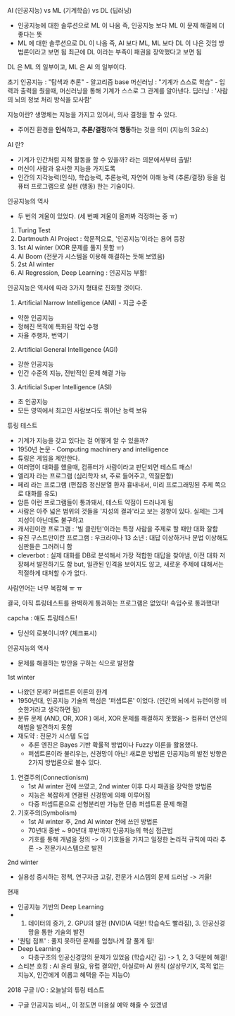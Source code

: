 AI (인공지능) vs ML (기계학습) vs DL (딥러닝)
- 인공지능에 대한 솔루션으로 ML 이 나옴
즉, 인공지능 보다 ML 이 문제 해결에 더 좋다는 뜻
- ML 에 대한 솔루션으로 DL 이 나옴
즉, AI 보다 ML, ML 보다 DL 이 나은 것임
방법론이라고 보면 됨
최근에 DL 이라는 부족이 패권을 장악했다고 보면 됨

DL 은 ML 의 일부이고, ML 은 AI 의 일부이다.

초기 인공지능 : "탐색과 추론" - 알고리즘 base
머신러닝 : "기계가 스스로 학습" - 입력과 출력을 줬을때, 머신러닝을 통해 기계가 스스로 그 관계를 알아낸다.
딥러닝 : '사람의 뇌의 정보 처리 방식을 모사함'

지능이란?
생명체는 지능을 가지고 있어서, 의사 결정을 할 수 있다.
- 주어진 환경을 **인식**하고, **추론/결정**하여 **행동**하는 것을 의미 (지능의 3요소)

AI 란?
- 기계가 인간처럼 지적 활동을 할 수 있을까? 라는 의문에서부터 출발!
- 머신이 사람과 유사한 지능을 가지도록
- 인간의 지각능력(인식), 학습능력, 추론능력, 자연어 이해 능력 (추론/결정) 등을 컴퓨터 프로그램으로 실현 (행동) 한는 기술이다.

인공지능의 역사
- 두 번의 겨울이 있었다. (세 번째 겨울이 올까봐 걱정하는 중 ㅠ)
1. Turing Test
2. Dartmouth AI Project : 학문적으로, '인공지능'이라는 용어 등장
3. 1st AI winter (XOR 문제를 풀지 못함 ㅠ)
4. AI Boom (전문가 시스템을 이용해 해결하는 듯해 보였음)
5. 2st AI winter
6. AI Regression, Deep Learning : 인공지능 부활!

인공지능은 역사에 따라 3가지 형태로 진화할 것이다.
1. Artificial Narrow Intelligence (ANI) - 지금 수준
- 약한 인공지능
- 정해진 목적에 특화된 작업 수행
- 자율 주행차, 번역기
2. Artificial General Intelligence (AGI)
- 강한 인공지능
- 인간 수준의 지능, 전반적인 문제 해결 가능
3. Artificial Super Intelligence (ASI)
- 초 인공지능
- 모든 영역에서 최고인 사람보다도 뛰어난 능력 보유


튜링 테스트
- 기계가 지능을 갖고 있다는 걸 어떻게 알 수 있을까?
- 1950년 논문 - Computing machinery and intelligence
- 튜링은 게임을 제안한다. 
- 여러명이 대화를 했을때, 컴퓨터가 사람이라고 판단되면 테스트 패스!
- 엘리자 라는 프로그램 (심리학자 st, 주로 들어주고, 역질문함)
- 페리 라는 프로그램 (편집증 정신분열 환자 흉내내서, 미리 프로그래밍된 주제 쪽으로 대화를 유도)
- 암튼 이런 프로그램들이 통과돼서, 테스트 약점이 드러나게 됨
- 사람은 아주 넓은 범위의 것들을 '지성의 결과'라고 보는 경향이 있다. 실제는 그게 지성이 아닌데도 불구하고
- 캐서린이란 프로그램 : '빌 클린턴'이라는 특정 사람을 주제로 할 때만 대화 잘함
- 유진 구스트만이란 프로그램 : 우크라이나 13 소년 : 대답 이상하거나 문법 이상해도 심판들은 그러려니 함
- cleverbot : 실제 대화를 DB로 분석해서 가장 적합한 대답을 찾아냄, 이전 대화 저장해서 발전하기도 함
but, 일관된 인격을 보이지도 않고, 새로운 주제에 대해서는 적절하게 대처할 수가 없다.

사람언어는 너무 복잡해 ㅠ ㅠ

결국, 아직 튜링테스트를 완벽하게 통과하는 프로그램은 없었다! 속입수로 통과했다!

capcha : 얘도 튜링테스트!
- 당신의 로봇이니까? (체크표시)

인공지능의 역사
- 문제를 해결하는 방안을 구하는 식으로 발전함

1st winter 
- 나왔던 문제?  퍼셉트론 이론의 한계
- 1950년대, 인공지능 기술의 핵심은 '퍼셉트론' 이었다. (인간의 뇌에서 뉴런이랑 비슷한거라고 생각하면 됨)
- 분류 문제 (AND, OR, XOR ) 에서, XOR 문제를 해결하지 못했음-> 컴퓨터 연산의 해법을 발견하지 못함
- 재도약 : 전문가 시스템 도입
	- 추론 엔진은 Bayes 기반 확률적 방법이나 Fuzzy 이론을 활용했다.
	- 퍼셉트론이라 불리우는, 신경망이 아닌! 새로운 방법론
인공지능의 발전 방향은 2가지 방법론으로 볼수 있다.
1. 연결주의(Connectionism)
	- 1st AI winter 전에 쓰였고, 2nd winter 이후 다시 패권을 장악한 방법론
	- 지능은 복잡하게 연결된 신경망에 의해 이루어짐
	- 다중 퍼셉트론으로 선형분리만 가능한 단층 퍼셉트론 문제 해결
2. 기호주의(Symbolism)
	- 1st AI winter 후, 2nd AI winter 전에 쓰인 방법론
	- 70년대 중반 ~ 90년대 후반까지 인공지능의 핵심 접근법
	- 기호를 통해 개념을 정의 -> 이 기호들을 가지고 일정한 논리적 규칙에 따라 추론 -> 전문가시스템으로 발전

2nd winter
- 실용성 중시하는 정책, 연구자금 고갈, 전문가 시스템의 문제 드러남 -> 겨울!

현재
- 인공지능 기반의 Deep Learning
- 1. 데이터의 증가, 2. GPU의 발전 (NVIDIA 덕분! 학습속도 빨라짐), 3. 인공신경망을 통한 기술의 발전
- '퀀텀 점프' : 풀지 못하던 문제를 엄청나게 잘 풀게 됨!
- Deep Learning
	- 다층구조의 인공신경망의 문제가 있었음 (학습시간 김) -> 1, 2, 3 덕분에 해결!
- 스티븐 호킹 : AI 윤리 필요, 유럽 결의안, 아실로마 AI 원칙 (살상무기X, 목적 없는 지능X, 인간에게 이롭고 혜택을 주는 지능O)

2018 구글 I/O : 오늘날의 튜링 테스트
- 구글 인공지능 비서,, 이 정도면 미용실 예약 해줄 수 있겠넹
